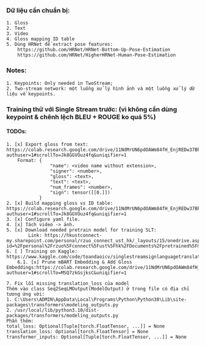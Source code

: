 ### Dữ liệu cần chuẩn bị:
    1. Gloss
    2. Text
    3. Video
    4. Gloss mapping ID table
    5. Dùng HRNet để extract pose features: 
        https://github.com/HRNet/HRNet-Bottom-Up-Pose-Estimation
        https://github.com/HRNet/HigherHRNet-Human-Pose-Estimation

### Notes:
    1. Keypoints: Only needed in TwoStream;
    2. Two-stream network: một luồng xử lý hình ảnh và một luồng xử lý dữ liệu về keypoints.


### Training thử với Single Stream trước: (vì không cần dùng keypoint & chênh lệch BLEU + ROUGE ko quá 5%)
#### TODOs:
    1. [x] Export gloss from text: https://colab.research.google.com/drive/11NdMrUN6pdOAWm84fH_EnjREDw37Bk52?authuser=1#scrollTo=Jk8GGVOuz4fq&uniqifier=1
        Format: {
                    "name": <video name without extension>,
                    "signer": <number>,
                    "gloss": <text>,
                    "text": <text>,
                    "num_frames": <number>,
                    "sign": tensor([[0.]])
                }
    2. [x] Build mapping gloss vs ID table: https://colab.research.google.com/drive/11NdMrUN6pdOAWm84fH_EnjREDw37Bk52?authuser=1#scrollTo=Jk8GGVOuz4fq&uniqifier=1
    3. [x] Configure yaml file.
    4. [x] Tách video -> ảnh.
    5. [x] Download needed pretrain model for training SLT: 
            Link: https://hkustconnect-my.sharepoint.com/personal/rzuo_connect_ust_hk/_layouts/15/onedrive.aspx?id=%2Fpersonal%2Frzuo%5Fconnect%5Fust%5Fhk%2FDocuments%2Fpretrained%5Fmodels&ga=1
    6. [ ] Training on Kaggle: https://www.kaggle.com/code/toandaoicv/singlestreamsignlanguagetranslation/edit/run/166821736
        6.1. [x] Prune mBART Embedding & Add Gloss Embeddings:https://colab.research.google.com/drive/11NdMrUN6pdOAWm84fH_EnjREDw37Bk52?authuser=1#scrollTo=MSQ7zkGsjksC&uniqifier=1

    7. Fix lỗi missing translation_loss của model 
    Thêm vào class Seq2SeqLMOutput(ModelOutput) ở trong file có địa chỉ tương ứng với: 
    1. C:\Users\ADMIN\AppData\Local\Programs\Python\Python38\Lib\site-packages\transformers\modeling_outputs.py
    2. /usr/local/lib/python3.10/dist-packages/transformers/modeling_outputs.py
    Phần thêm:
    total_loss: Optional[Tuple[torch.FloatTensor, ...]] = None
    translation_loss: Optional[torch.FloatTensor] = None
    transformer_inputs: Optional[Tuple[torch.FloatTensor, ...]] = None
     